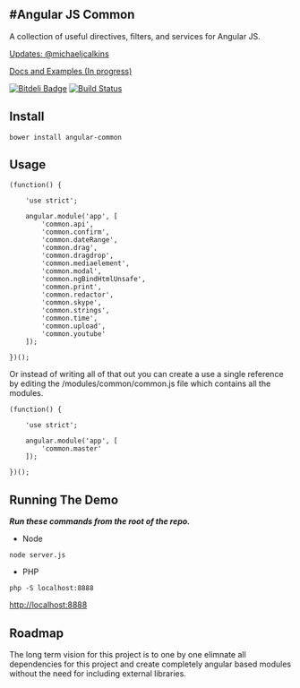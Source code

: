 #Angular JS Common
---

A collection of useful directives, filters, and services for Angular JS.

[Updates: @michaeljcalkins](https://twitter.com/michaeljcalkins)

[Docs and Examples (In progress)](http://clouddueling.github.io/angular-common/)

[![Bitdeli Badge](https://d2weczhvl823v0.cloudfront.net/clouddueling/angular-common/trend.png)](https://bitdeli.com/free "Bitdeli Badge") [![Build Status](https://travis-ci.org/clouddueling/angular-common.png)](https://travis-ci.org/clouddueling/angular-common)


## Install

```
bower install angular-common
```

## Usage

```
(function() {

    'use strict';
    
    angular.module('app', [
        'common.api',
        'common.confirm',
        'common.dateRange',
        'common.drag',
        'common.dragdrop',
        'common.mediaelement',
        'common.modal',
        'common.ngBindHtmlUnsafe',
        'common.print',
        'common.redactor',
        'common.skype',
        'common.strings',
        'common.time',
        'common.upload',
        'common.youtube'
    ]);

})();
```

Or instead of writing all of that out you can create a use a single reference by editing the /modules/common/common.js file which contains all the modules.


```
(function() {

    'use strict';

    angular.module('app', [
        'common.master'
    ]);
    
})();
```

## Running The Demo

***Run these commands from the root of the repo.***

- Node
```
node server.js
```

- PHP
```
php -S localhost:8888
```

<a href='http://localhost:8000'>http://localhost:8888</a>

## Roadmap

The long term vision for this project is to one by one elimnate all dependencies for this project and create completely angular based modules without the need for including external libraries.